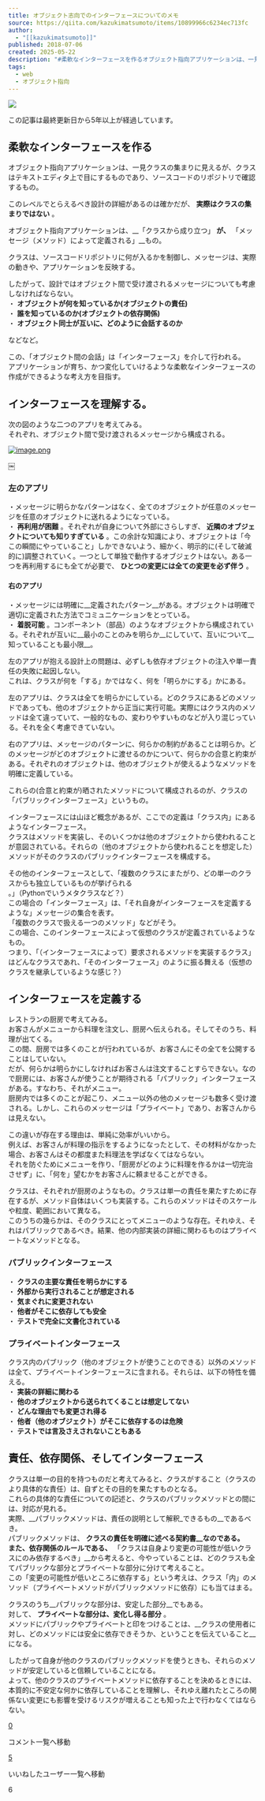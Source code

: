 ```yaml
---
title: オブジェクト志向でのインターフェースについてのメモ
source: https://qiita.com/kazukimatsumoto/items/10899966c6234ec713fc
author:
  - "[[kazukimatsumoto]]"
published: 2018-07-06
created: 2025-05-22
description: "#柔軟なインターフェースを作るオブジェクト指向アプリケーションは、一見クラスの集まりに見えるが、クラスはテキストエディタ上で目にするものであり、ソースコードのリポジトリで確認するもの。このレベル…"
tags:
  - web
  - オブジェクト指向
---
```

![](https://relay-dsp.ad-m.asia/dmp/sync/bizmatrix?pid=c3ed207b574cf11376&d=x18o8hduaj&uid=3516551)

この記事は最終更新日から5年以上が経過しています。

## 柔軟なインターフェースを作る

オブジェクト指向アプリケーションは、一見クラスの集まりに見えるが、クラスはテキストエディタ上で目にするものであり、ソースコードのリポジトリで確認するもの。

このレベルでとらえるべき設計の詳細があるのは確かだが、 **実際はクラスの集まりではない** 。

オブジェクト指向アプリケーションは、\_\_「クラスから成り立つ」 **が、** 「メッセージ（メソッド）によって定義される」\_\_もの。

クラスは、ソースコードリポジトリに何が入るかを制御し、メッセージは、実際の動きや、アプリケーションを反映する。

したがって、設計ではオブジェクト間で受け渡されるメッセージについても考慮しなければならない。  
・ **オブジェクトが何を知っているか(オブジェクトの責任)**  
・ **誰を知っているのか(オブジェクトの依存関係)**  
・ **オブジェクト同士が互いに、どのように会話するのか**

などなど。

この、「オブジェクト間の会話」は「インターフェース」を介して行われる。  
アプリケーションが育ち、かつ変化していけるような柔軟なインターフェースの作成ができるような考え方を目指す。

## インターフェースを理解する。

次の図のような二つのアプリを考えてみる。  
それぞれ、オブジェクト間で受け渡されるメッセージから構成される。

[![image.png](https://qiita-image-store.s3.amazonaws.com/0/208038/e5895aca-d3b9-9956-77a3-8154164a2037.png)](https://qiita-user-contents.imgix.net/https%3A%2F%2Fqiita-image-store.s3.amazonaws.com%2F0%2F208038%2Fe5895aca-d3b9-9956-77a3-8154164a2037.png?ixlib=rb-4.0.0&auto=format&gif-q=60&q=75&s=1dade68ada2d8bafa938ac517dea9be0)

￼

### 左のアプリ

・メッセージに明らかなパターンはなく、全てのオブジェクトが任意のメッセージを任意のオブジェクトに送れるようになっている。  
・ **再利用が困難** 。それぞれが自身について外部にさらしすぎ、 **近隣のオブジェクトについても知りすぎている** 。この余計な知識により、オブジェクトは「今この瞬間にやっていること」しかできないよう、細かく、明示的に(そして破滅的に)調整されていく。一つとして単独で動作するオブジェクトはない。ある一つを再利用するにも全てが必要で、 **ひとつの変更には全ての変更を必ず伴う** 。

#### 右のアプリ

・メッセージには明確に\_\_定義されたパターン\_\_がある。オブジェクトは明確で適切に定義された方法でコミュニケーションをとっている。  
・ **着脱可能** 。コンポーネント（部品）のようなオブジェクトから構成されている。それぞれが互いに\_\_最小のことのみを明らか\_\_にしていて、互いについて\_\_知っていることも最小限\_\_。

左のアプリが抱える設計上の問題は、必ずしも依存オブジェクトの注入や単一責任の失敗に起因しない。  
これは、クラスが何を「する」かではなく、何を「明らかにする」かにある。

左のアプリは、クラスは全てを明らかにしている。どのクラスにあるどのメソッドであっても、他のオブジェクトから正当に実行可能。実際にはクラス内のメソッドは全て違っていて、一般的なもの、変わりやすいものなどが入り混じっている。それを全く考慮できていない。

右のアプリは、メッセージのパターンに、何らかの制約があることは明らか。どのメッセージがどのオブジェクトに渡せるのかについて、何らかの合意と約束がある。それぞれのオブジェクトは、他のオブジェクトが使えるようなメソッドを明確に定義している。

これらの(合意と約束が)晒されたメソッドについて構成されるのが、クラスの「パブリックインターフェース」というもの。

インターフェースには山ほど概念があるが、ここでの定義は「クラス内」にあるようなインターフェース。  
クラスはメソッドを実装し、そのいくつかは他のオブジェクトから使われることが意図されている。それらの（他のオブジェクトから使われることを想定した）メソッドがそのクラスのパブリックインターフェースを構成する。

その他のインターフェースとして、「複数のクラスにまたがり、どの単一のクラスからも独立しているものが挙げられる  
。」（Pythonでいうメタクラスなど？）  
この場合の「インターフェース」は、「それ自身がインターフェースを定義するような」メッセージの集合を表す。  
「複数のクラスで扱える一つのメソッド」などがそう。  
この場合、このインターフェースによって仮想のクラスが定義されているようなもの。  
つまり、「（インターフェースによって）要求されるメソッドを実装するクラス」はどんなクラスであれ、「そのインターフェース」のように振る舞える（仮想のクラスを継承しているような感じ？）

## インターフェースを定義する

レストランの厨房で考えてみる。  
お客さんがメニューから料理を注文し、厨房へ伝えられる。そしてそのうち、料理が出てくる。  
この間、厨房では多くのことが行われているが、お客さんにその全てを公開することはしていない。  
だが、何らかは明らかにしなければお客さんは注文することすらできない。なので厨房には、お客さんが使うことが期待される「パブリック」インターフェースがある。すなわち、それがメニュー。  
厨房内では多くのことが起こり、メニュー以外の他のメッセージも数多く受け渡される。しかし、これらのメッセージは「プライベート」であり、お客さんからは見えない。

この違いが存在する理由は、単純に効率がいいから。  
例えば、お客さんが料理の指示をするようになったとして、その材料がなかった場合、お客さんはその都度また料理法を学ばなくてはならない。  
それを防ぐためにメニューを作り、「厨房がどのように料理を作るかは一切完治させず」に、「何を」望むかをお客さんに頼ませることができる。

クラスは、それぞれが厨房のようなもの。クラスは単一の責任を果たすために存在するが、メソッド自体はいくつも実装する。これらのメソッドはそのスケールや粒度、範囲において異なる。  
このうちの幾らかは、そのクラスにとってメニューのような存在。それゆえ、それはパブリックであるべき。結果、他の内部実装の詳細に関わるものはプライベートなメソッドとなる。

### パブリックインターフェース

・ **クラスの主要な責任を明らかにする**  
・ **外部から実行されることが想定される**  
・ **気まぐれに変更されない**  
・ **他者がそこに依存しても安全**  
・ **テストで完全に文書化されている**

### プライベートインターフェース

クラス内のパブリック（他のオブジェクトが使うことのできる）以外のメソッドは全て、プライベートインターフェースに含まれる。それらは、以下の特性を備える。  
・ **実装の詳細に関わる**  
・ **他のオブジェクトから送られてくることは想定してない**  
・ **どんな理由でも変更され得る**  
・ **他者（他のオブジェクト）がそこに依存するのは危険**  
・ **テストでは言及さえされないこともある**

## 責任、依存関係、そしてインターフェース

クラスは単一の目的を持つものだと考えてみると、クラスがすること（クラスのより具体的な責任）は、自ずとその目的を果たすものとなる。  
これらの具体的な責任についての記述と、クラスのパブリックメソッドとの間には、対応が見れる。  
実際、\_\_パブリックメソッドは、責任の説明として解釈\_できるもの\_\_であるべき。  
パブリックメソッドは、 **クラスの責任を明確に述べる契約書\_\_なのである。  
また、依存関係のルールである、** 「クラスは自身より変更の可能性が低いクラスにのみ依存するべき」\_\_から考えると、今やっていることは、どのクラスも全てパブリックな部分とプライベートな部分に分けて考えること。  
この「変更の可能性が低いところに依存する」という考えは、クラス「内」のメソッド（プライベートメソッドがパブリックメソッドに依存）にも当てはまる。

クラスのうち\_\_パブリックな部分は、安定した部分\_\_でもある。  
対して、 **プライベートな部分は、変化し得る部分** 。  
メソッドにパブリックやプライベートと印をつけることは、\_\_クラスの使用者に対し、どのメソッドには安全に依存できそうか、ということを伝えていること\_\_になる。

したがって自身が他のクラスのパブリックメソッドを使うときも、それらのメソッドが安定していると信頼していることになる。  
よって、他のクラスのプライベートメソッドに依存することを決めるときには、本質的に不安定な何かに依存していることを理解し、それゆえ離れたところの関係ない変更にも影響を受けるリスクが増えることも知った上で行わなくてはならない。

[0](https://qiita.com/kazukimatsumoto/items/#comments)

コメント一覧へ移動

[5](https://qiita.com/kazukimatsumoto/items/10899966c6234ec713fc/likers)

いいねしたユーザー一覧へ移動

6